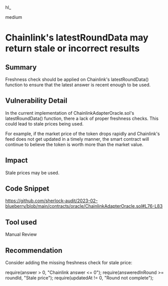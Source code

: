 hl_

medium

# Chainlink's latestRoundData may return stale or incorrect results

## Summary
Freshness check should be applied on Chainlink's latestRoundData() function to ensure that the latest answer is recent enough to be used.

## Vulnerability Detail
In the current implementation of ChainlinkAdapterOracle.sol's latestRoundData() function, there a lack of proper freshness checks. This could lead to stale prices being used.

For example, if the market price of the token drops rapidly and Chainlink's feed does not get updated in a timely manner, the smart contract will continue to believe the token is worth more than the market value.

## Impact
Stale prices may be used. 

## Code Snippet
https://github.com/sherlock-audit/2023-02-blueberry/blob/main/contracts/oracle/ChainlinkAdapterOracle.sol#L76-L83

## Tool used
Manual Review

## Recommendation
Consider adding the missing freshness check for stale price:

require(answer > 0, "Chainlink answer <= 0");
require(answeredInRound >= roundId, "Stale price");
require(updatedAt != 0, "Round not complete");
